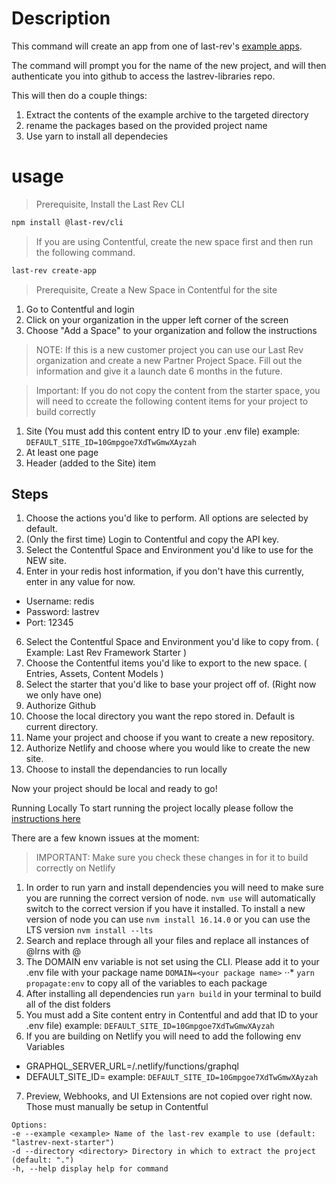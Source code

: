 # Description

This command will create an app from one of last-rev's [example apps](../../../../../examples).

The command will prompt you for the name of the new project, and will then authenticate you into github to access the lastrev-libraries repo.

This will then do a couple things:

1. Extract the contents of the example archive to the targeted directory
2. rename the packages based on the provided project name
3. Use yarn to install all dependecies


# usage

> Prerequisite, Install the Last Rev CLI

```sh
npm install @last-rev/cli
```

> If you are using Contentful, create the new space first and then run the following command.

```sh
last-rev create-app

```
> Prerequisite, Create a New Space in Contentful for the site
1. Go to Contentful and login
2. Click on your organization in the upper left corner of the screen
3. Choose "Add a Space" to your organization and follow the instructions
> NOTE: If this is a new customer project you can use our Last Rev organization and create a new Partner Project Space. Fill out the information and give it a launch date 6 months in the future.

> Important: If you do not copy the content from the starter space, you will need to ccreate the following content items for your project to build correctly
1. Site (You must add this content entry ID to your .env file) example: `DEFAULT_SITE_ID=10Gmpgoe7XdTwGmwXAyzah`
2. At least one page
3. Header (added to the Site) item

## Steps

1. Choose the actions you'd like to perform. All options are selected by default.
2. (Only the first time) Login to Contentful and copy the API key.
3. Select the Contentful Space and Environment you'd like to use for the NEW site.
4. Enter in your redis host information, if you don't have this currently, enter in any value for now.
  * Username: redis
  * Password: lastrev
  * Port: 12345
6. Select the Contentful Space and Environment you'd like to copy from. ( Example: Last Rev Framework Starter )
7. Choose the Contentful items you'd like to export to the new space. ( Entries, Assets, Content Models )
8. Select the starter that you'd like to base your project off of. (Right now we only have one)
9. Authorize Github
10. Choose the local directory you want the repo stored in. Default is current directory.
11. Name your project and choose if you want to create a new repository.
12. Authorize Netlify and choose where you would like to create the new site.
13. Choose to install the dependancies to run locally

Now your project should be local and ready to go! 

Running Locally
To start running the project locally please follow the [instructions here](https://docs.google.com/document/d/1pmVpw7tpe8l1EEpNRt-97cnIy-9oivB3qhz-aKIqwZ8/edit#)

There are a few known issues at the moment:
> IMPORTANT: Make sure you check these changes in for it to build correctly on Netlify
1. In order to run yarn and install dependencies you will need to make sure you are running the correct version of node. `nvm use` will automatically switch to the correct version if you have it installed. To install a new version of node you can use `nvm install 16.14.0` or you can use the LTS version `nvm install --lts`
2. Search and replace through all your files and replace all instances of @lrns with @<name of your project>
3. The DOMAIN env variable is not set using the CLI. Please add it to your .env file with your package name `DOMAIN=<your package name>`
⋅⋅* `yarn propagate:env` to copy all of the variables to each package
4. After installing all dependencies run `yarn build` in your terminal to build all of the dist folders
5. You must add a Site content entry in Contentful and add that ID to your .env file) example: `DEFAULT_SITE_ID=10Gmpgoe7XdTwGmwXAyzah`
6. If you are building on Netlify you will need to add the following env Variables
* GRAPHQL_SERVER_URL=/.netlify/functions/graphql
* DEFAULT_SITE_ID=<content ID of the site> example: `DEFAULT_SITE_ID=10Gmpgoe7XdTwGmwXAyzah`
7. Preview, Webhooks, and UI Extensions are not copied over right now. Those must manually be setup in Contentful

```text
Options:
-e --example <example> Name of the last-rev example to use (default: "lastrev-next-starter")
-d --directory <directory> Directory in which to extract the project (default: ".")
-h, --help display help for command
```
